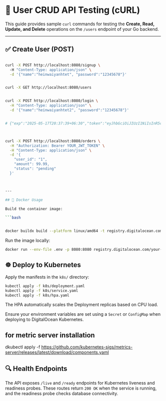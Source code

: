 # 🧪 User CRUD API Testing (cURL)

This guide provides sample `curl` commands for testing the **Create, Read, Update, and Delete** operations on the `/users` endpoint of your Go backend.

---

## ✅ Create User (POST)

```bash

curl -X POST http://localhost:8080/signup \     
  -H "Content-Type: application/json" \
  -d '{"name":"heinwaiyanhtet", "password":"12345678"}'


curl -X GET http://localhost:8080/users


curl -X POST http://localhost:8080/login \
  -H "Content-Type: application/json" \
  -d '{"name":"heinwaiyanhtet2", "password":"12345678"}'


# {"exp":"2025-05-17T20:37:39+06:30","token":"eyJhbGciOiJIUzI1NiIsInR5cCI6IkpXVCJ9.eyJleHAiOjE3NDc0OTA4NTksInN1YiI6N30.0SIhXTtzTnZKthr2YfVsA3I1t3JyNMK7BQ7QrQAjBpA"}



curl -X POST http://localhost:8080/orders \
  -H "Authorization: Bearer YOUR_JWT_TOKEN" \
  -H "Content-Type: application/json" \
  -d '{
    "user_id": "1",
    "amount": 99.99,
    "status": "pending"
  }'



---

## 🚢 Docker Usage

Build the container image:

```bash


docker buildx build --platform linux/amd64 -t registry.digitalocean.com/ecommerce-go/go-hello:latest --push .


```

Run the image locally:

```bash
docker run --env-file .env -p 8080:8080 registry.digitalocean.com/your-repo/ecommerce-go:latest
```

## ☸️ Deploy to Kubernetes

Apply the manifests in the `k8s/` directory:

```bash
kubectl apply -f k8s/deployment.yaml
kubectl apply -f k8s/service.yaml
kubectl apply -f k8s/hpa.yaml
```
The HPA automatically scales the Deployment replicas based on CPU load.

Ensure your environment variables are set using a `Secret` or `ConfigMap` when deploying to DigitalOcean Kubernetes.


## for metric server installation
dkubectl apply -f https://github.com/kubernetes-sigs/metrics-server/releases/latest/download/components.yaml


## 🔍 Health Endpoints

The API exposes `/live` and `/ready` endpoints for Kubernetes liveness and readiness probes. These routes return `200 OK` when the service is running, and the readiness probe checks database connectivity.

